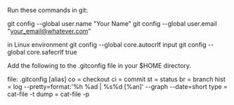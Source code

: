 Run these commands in git:

git config --global user.name "Your Name"
git config --global user.email "your_email@whatever.com"


in Linux environment
git config --global core.autocrlf input
git config --global core.safecrlf true


Add the following to the .gitconfig file in your $HOME directory.

file: .gitconfig
[alias]
co = checkout
ci = commit
st = status
br = branch
hist = log --pretty=format:'%h %ad | %s%d [%an]' --graph --date=short
type = cat-file -t
dump = cat-file -p

